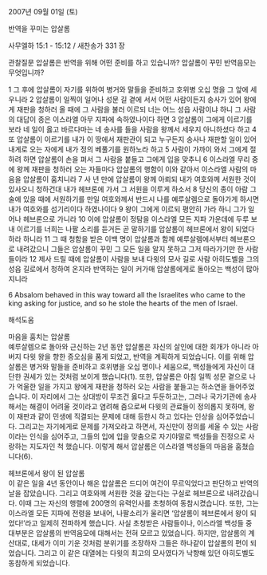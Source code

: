 2007년 09월 01일 (토)

반역을 꾸미는 압살롬



사무엘하 15:1 - 15:12 / 새찬송가 331 장


관찰질문
압살롬은 반역을 위해 어떤 준비를 하고 있습니까? 
압살롬이 꾸민 반역음모는 무엇입니까? 

1 그 후에 압살롬이 자기를 위하여 병거와 말들을 준비하고 호위병 오십 명을 그 앞에 세우니라 2 압살롬이 일찍이 일어나 성문 길 곁에 서서 어떤 사람이든지 송사가 있어 왕에게 재판을 청하러 올 때에 그 사람을 불러 이르되 너는 어느 성읍 사람이냐 하니 그 사람의 대답이 종은 이스라엘 아무 지파에 속하였나이다 하면 3 압살롬이 그에게 이르기를 보라 네 일이 옳고 바르다마는 네 송사를 들을 사람을 왕께서 세우지 아니하셨다 하고 
4 또 압살롬이 이르기를 내가 이 땅에서 재판관이 되고 누구든지 송사나 재판할 일이 있어 내게로 오는 자에게 내가 정의 베풀기를 원하노라 하고 5 사람이 가까이 와서 그에게 절하려 하면 압살롬이 손을 펴서 그 사람을 붙들고 그에게 입을 맞추니 6 이스라엘 무리 중에 왕께 재판을 청하러 오는 자들마다 압살롬의 행함이 이와 같아서 이스라엘 사람의 마음을 압살롬이 훔치니라 7 사 년 만에 압살롬이 왕께 아뢰되 내가 여호와께 서원한 것이 있사오니 청하건대 내가 헤브론에 가서 그 서원을 이루게 하소서 8 당신의 종이 아람 그술에 있을 때에 서원하기를 만일 여호와께서 반드시 나를 예루살렘으로 돌아가게 하시면 내가 여호와를 섬기리이다 하였나이다 
9 왕이 그에게 이르되 평안히 가라 하니 그가 일어나 헤브론으로 가니라 10 이에 압살롬이 정탐을 이스라엘 모든 지파 가운데에 두루 보내 이르기를 너희는 나팔 소리를 듣거든 곧 말하기를 압살롬이 헤브론에서 왕이 되었다 하라 하니라 11 그 때 청함을 받은 이백 명이 압살롬과 함께 예루살렘에서부터 헤브론으로 내려갔으니 그들은 압살롬이 꾸민 그 모든 일을 알지 못하고 그저 따라가기만 한 사람들이라 12 제사 드릴 때에 압살롬이 사람을 보내 다윗의 모사 길로 사람 아히도벨을 그의 성읍 길로에서 청하여 온지라 반역하는 일이 커가매 압살롬에게로 돌아오는 백성이 많아지니라  

6 Absalom behaved in this way toward all the Israelites who came to the king asking for justice, and so he stole the hearts of the men of Israel.

해석도움





마음을 훔치는 압살롬  
예루살렘으로 돌아와 근신하는 2년 동안 압살롬은 자신의 살인에 대한 회개가 아니라 아버지 다윗 왕을 향한 증오심을 품게 되었고, 반역을 계획하게 되었습니다. 이를 위해 압살롬은 병거와 말들을 준비하고 호위병을 오십 명이나 세움으로, 백성들에게 자신이 대단한 권세가 있는 것처럼 보이게 했습니다(1). 또한, 압살롬은 아침 일찍 성문 곁으로 나가 억울한 일을 가지고 왕에게 재판을 청하러 오는 사람을 붙들고는 하소연을 들어주었습니다. 이 자리에서 그는 상대방이 무조건 옳다고 두둔하고는, 그러나 국가기관에 송사해서는 해결이 어려울 것이라고 염려해 줌으로써 다윗의 관료들이 정의롭지 못하며, 왕이 재판과 같이 민생에 직결되는 문제에 대해 등한시 하고 있다는 인상을 심어주었습니다. 그리고는 자기에게로 문제를 가져오라고 하면서, 자신만이 정의를 세울 수 있는 사람이라는 인식을 심어주고, 그들의 입에 입을 맞춤으로 자기야말로 백성들을 진정으로 사랑하는 지도자인 척 했습니다. 이렇게 해서 압살롬은 이스라엘 백성들의 마음을 훔쳤습니다(6).     

헤브론에서 왕이 된 압살롬  
이 같은 일을 4년 동안이나 해온 압살롬은 드디어 여건이 무르익었다고 판단하고 반역의 날을 잡았습니다. 그리고 여호와께 서원한 것을 갚는다는 구실로 헤브론으로 내려갔습니다. 이때 그는 자신의 행렬에 200명의 유력인사를 초청하여 동참시켰습니다. 또한, 그는 이스라엘 모든 지파에 전령을 보내어, 나팔소리가 울리면 ‘압살롬이 헤브론에서 왕이 되었다!’라고 일제히 전파하게 했습니다. 사실 초청받은 사람들이나, 이스라엘 백성들 중 대부분은 압살롬의 반역음모에 대해서는 전혀 모르고 있었습니다. 하지만, 압살롬의 계산대로, 대세가 이미 기운 것처럼 분위기를 조장하자 그들은 하나같이 압살롬의 편이 되었습니다. 그리고 이 같은 대열에는 다윗의 최고의 모사였다가 낙향해 있던 아히도벨도 동참하게 되었습니다.